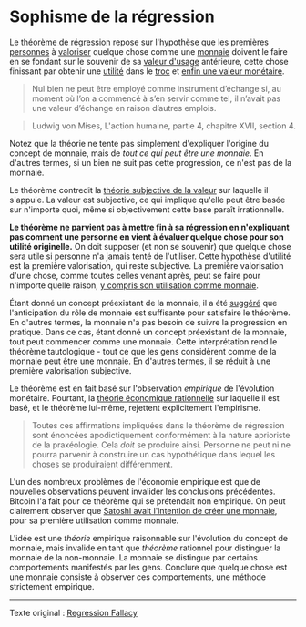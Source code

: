 Sophisme de la régression
=========================

Le [théorème de régression](https://wiki.mises.org/wiki/Regression_theorem) repose sur l'hypothèse que les premières [personnes](ch101-glossary.md#personne) à [valoriser](ch101-glossary.md#valeur) quelque chose comme une [monnaie](ch005-money-taxonomy.md) doivent le faire en se fondant sur le souvenir de sa [valeur d'usage](https://fr.wikipedia.org/wiki/Valeur_d%27usage) antérieure, cette chose finissant par obtenir une [utilité](ch101-glossary.md#utilité) dans le [troc](https://fr.wikipedia.org/wiki/Troc) et [enfin une valeur monétaire](https://mises.org/library/human-action-0/html/pp/778).

> Nul bien ne peut être employé comme instrument d’échange si, au moment où l’on a commencé à s’en servir comme tel, il n’avait pas une valeur d’échange en raison d’autres emplois. 

> Ludwig von Mises, L'action humaine, partie 4, chapitre XVII, section 4.

Notez que la théorie ne tente pas simplement d'expliquer l'origine du concept de monnaie, mais de *tout ce qui peut être une monnaie*. En d'autres termes, si un bien ne suit pas cette progression, ce n'est pas de la monnaie.

Le théorème contredit la [théorie subjective de la valeur](https://fr.wikipedia.org/wiki/Conception_subjective_de_la_valeur) sur laquelle il s'appuie. La valeur est subjective, ce qui implique qu'elle peut être basée sur n'importe quoi, même si objectivement cette base paraît irrationnelle.

**Le théorème ne parvient pas à mettre fin à sa régression en n'expliquant pas comment une personne en vient à évaluer quelque chose pour son utilité originelle.** On doit supposer (et non se souvenir) que quelque chose sera utile si personne n'a jamais tenté de l'utiliser. Cette hypothèse d'utilité est la première valorisation, qui reste subjective. La première valorisation d'une chose, comme toutes celles venant après, peut se faire pour n'importe quelle raison, [y compris son utilisation comme monnaie](ch089-collectible-tautology.md).

Étant donné un concept préexistant de la monnaie, il a été [suggéré](https://mises.org/library/cryptocurrencies-and-wider-regression-theorem) que l'anticipation du rôle de monnaie est suffisante pour satisfaire le théorème. En d'autres termes, la monnaie n'a pas besoin de suivre la progression en pratique. Dans ce cas, étant donné un concept préexistant de la monnaie, tout peut commencer comme une monnaie. Cette interprétation rend le théorème tautologique - tout ce que les gens considèrent comme de la monnaie peut être une monnaie. En d'autres termes, il se réduit à une première valorisation subjective.

Le théorème est en fait basé sur l'observation *empirique* de l'évolution monétaire. Pourtant, la [théorie économique rationnelle](https://en.wikipedia.org/wiki/Catallactics) sur laquelle il est basé, et le théorème lui-même, rejettent explicitement l'empirisme.

> Toutes ces affirmations impliquées dans le théorème de régression sont énoncées apodictiquement conformément à la nature aprioriste de la praxéologie. Cela *doit* se produire ainsi. Personne ne peut ni ne pourra parvenir à construire un cas hypothétique dans lequel les choses se produiraient différemment.

L'un des nombreux problèmes de l'économie empirique est que de nouvelles observations peuvent invalider les conclusions précédentes. Bitcoin l'a fait pour ce théorème qui se prétendait non empirique. On peut clairement observer que [Satoshi avait l'intention de créer une monnaie](https://bitcoin.org/bitcoin.pdf), pour sa première utilisation comme monnaie.

L'idée est une *théorie* empirique raisonnable sur l'évolution du concept de monnaie, mais invalide en tant que *théorème* rationnel pour distinguer la monnaie de la non-monnaie. La monnaie se distingue par certains comportements manifestés par les gens. Conclure que quelque chose est une monnaie consiste à observer ces comportements, une méthode strictement empirique.

---

Texte original : [Regression Fallacy](https://github.com/libbitcoin/libbitcoin-system/wiki/Regression-Fallacy)